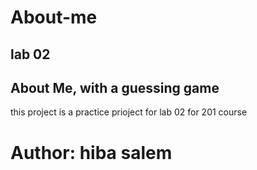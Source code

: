 # About-me

## lab 02  

## About Me, with a guessing game

this project is a practice prioject for lab 02 for 201 course 

# Author: hiba salem 

